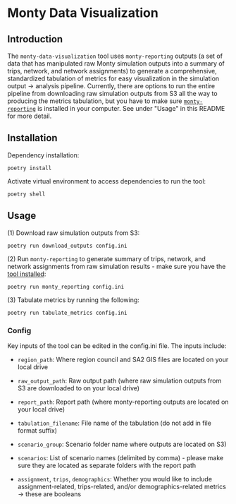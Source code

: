 # Monty Data Visualization

## Introduction

The `monty-data-visualization` tool uses `monty-reporting` outputs (a set of data that has manipulated raw Monty simulation outputs into a summary of trips, network, and network assignments) to generate a comprehensive, standardized tabulation of metrics for easy visualization in the simulation output -> analysis pipeline. 
Currently, there are options to run the entire pipeline from downloading raw simulation outputs from S3 all the way to producing the metrics tabulation, but you have to make sure [`monty-reporting`](https://gitlab.com/mot-analytics/monty/analysis/monty-reporting) is installed in your computer. See under "Usage" in this README for more detail.

## Installation

Dependency installation: 
```
poetry install
```
Activate virtual environment to access dependencies to run the tool:
```
poetry shell
```
## Usage

(1) Download raw simulation outputs from S3:
```
poetry run download_outputs config.ini
```
(2) Run `monty-reporting` to generate summary of trips, network, and network assignments from raw simulation results - make sure you have the [tool installed](https://gitlab.com/mot-analytics/monty/analysis/monty-reporting):
```
poetry run monty_reporting config.ini
```
(3) Tabulate metrics by running the following:
```
poetry run tabulate_metrics config.ini
```
### Config
Key inputs of the tool can be edited in the config.ini file. The inputs include:
- `region_path`: Where region council and SA2 GIS files are located on your local drive
- `raw_output_path`: Raw output path (where raw simulation outputs from S3 are downloaded to on your local drive)
- `report_path`: Report path (where monty-reporting outputs are located on your local drive)
- `tabulation_filename`: File name of the tabulation (do not add in file format suffix)

- `scenario_group`: Scenario folder name where outputs are located on S3)
- `scenarios`: List of scenario names (delimited by comma) - please make sure they are located as separate folders with the report path
- `assignment`, `trips`, `demographics`: Whether you would like to include assignment-related, trips-related, and/or demographics-related metrics -> these are booleans
